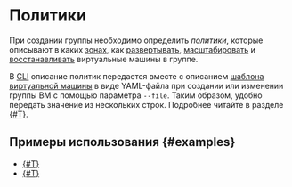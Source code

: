 # Политики

При создании группы необходимо определить _политики_, которые описывают в каких [зонах](allocation-policy.md), как [развертывать](deploy-policy.md), [масштабировать](scale-policy.md) и [восстанавливать](healing-policy.md) виртуальные машины в группе.

В [CLI](../../../../glossary/cli.md) описание политик передается вместе с описанием [шаблона виртуальной машины](../instance-template.md) в виде YAML-файла при создании или изменении группы ВМ с помощью параметра `--file`. Таким образом, удобно передать значение из нескольких строк. Подробнее читайте в разделе [{#T}](../../../operations/instance-groups/create-fixed-group.md).

## Примеры использования {#examples}

* [{#T}](../../../tutorials/vm-autoscale/index.md)
* [{#T}](../../../tutorials/autoscale-monitoring.md)

